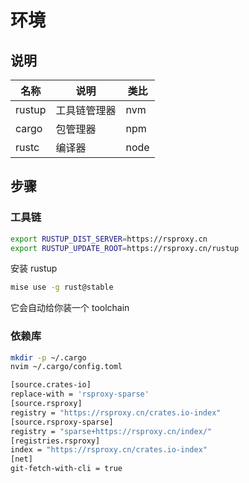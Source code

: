 # 环境

## 说明

| 名称   | 说明         | 类比 |
| ------ | ------------ | ---- |
| rustup | 工具链管理器 | nvm  |
| cargo  | 包管理器     | npm  |
| rustc  | 编译器       | node |

## 步骤

### 工具链

```sh
export RUSTUP_DIST_SERVER=https://rsproxy.cn
export RUSTUP_UPDATE_ROOT=https://rsproxy.cn/rustup
```

安装 rustup

```sh
mise use -g rust@stable
```

它会自动给你装一个 toolchain

### 依赖库

```sh
mkdir -p ~/.cargo
nvim ~/.cargo/config.toml
```

```sh
[source.crates-io]
replace-with = 'rsproxy-sparse'
[source.rsproxy]
registry = "https://rsproxy.cn/crates.io-index"
[source.rsproxy-sparse]
registry = "sparse+https://rsproxy.cn/index/"
[registries.rsproxy]
index = "https://rsproxy.cn/crates.io-index"
[net]
git-fetch-with-cli = true
```
